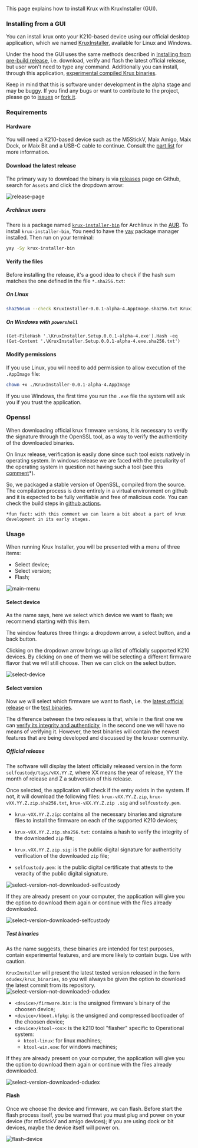 This page explains how to install Krux with KruxInstaller (GUI).

### Installing from a GUI

You can install krux onto your K210-based device using our official desktop application, which we named [KruxInstaller](https://github.com/selfcustody/krux-installer), available for Linux and Windows.

Under the hood the GUI uses the same methods described in [Installing from pre-build release](../installing/index.en.md), i.e. download, verify and flash the latest official release, but user won't need to type any command. Additionally you can install, through this application, [experimental compiled Krux binaries](https://github.com/odudex/krux_binaries).

Keep in mind that this is software under development in the alpha stage and may be buggy. If you find any bugs or want to contribute to the project, please go to [issues](https://github.com/selfcustody/krux-installer/issues) or [fork it](https://github.com/selfcustody/krux-installer/fork).

### Requirements
#### Hardware
You will need a K210-based device such as the M5StickV, Maix Amigo, Maix Dock, or Maix Bit and a USB-C cable to continue. Consult the [part list](../../parts) for more information.

#### Download the latest release

The primary way to download the binary is via [releases](https://github.com/selfcustody/krux-installer/releases) page on Github, search for `Assets` and click the dropdown arrow:

![release-page](../../img/krux-installer/download_release.gif "KruxInstaller download release page")

##### Archlinux users

There is a package named [`krux-installer-bin`](https://aur.archlinux.org/packages/krux-installer-bin) for Archlinux in the [AUR](https://aur.archlinux.org/). To install `krux-installer-bin`, You need to have the [yay](https://github.com/Jguer/yay) package manager installed. Then run on your terminal:

```bash
yay -Sy krux-installer-bin
```

#### Verify the files
Before installing the release, it's a good idea to check if the hash sum matches the one defined in the file `*.sha256.txt`:

##### On Linux

```bash
sha256sum --check KruxInstaller-0.0.1-alpha-4.AppImage.sha256.txt KruxInstaller-0.0.1-alpha-4.AppImage
```

##### On Windows with `powershell`

```pwsh
(Get-FileHash '.\KruxInstaller.Setup.0.0.1-alpha-4.exe').Hash -eq (Get-Content '.\KruxInstaller.Setup.0.0.1-alpha-4.exe.sha256.txt')
```

#### Modify permissions

If you use Linux, you will need to add permission to allow execution of the `.AppImage` file:

```bash
chown +x ./KruxInstaller-0.0.1-alpha-4.AppImage
```

If you use Windows, the first time you run the `.exe` file the system will ask you if you trust the application.

### Openssl

When downloading official krux firmware versions, it is necessary to verify the signature through the OpenSSL tool, as a way to verify the authenticity of the downloaded binaries.

On linux release, verification is easily done since such tool exists natively in operating system. In windows release we are faced with the peculiarity of the operating system in question not having such a tool (see this [comment](https://github.com/selfcustody/krux-installer/issues/2#issuecomment-1361172849)*).

So, we packaged a stable version of OpenSSL, compiled from the source. The compilation process is done entirely in a virtual environment on github and it is expected to be fully verifiable and free of malicious code. You can check the build steps in [github actions](https://github.com/selfcustody/krux-installer/actions).

`*fun fact: with this comment we can learn a bit about a part of krux development in its early stages.`


### Usage

When running Krux Installer, you will be presented with a menu of three items:

- Select device;
- Select version;
- Flash;

![main-menu](../../img/krux-installer/main.png "KruxInstaller Main Menu")

#### Select device

As the name says, here we select which device we want to flash; we recommend starting with this item.

The window features three things: a dropdown arrow, a select button, and a back button.

Clicking on the dropdown arrow brings up a list of officially supported K210 devices. By clicking on one of them we will be selecting a different firmware flavor that we will still choose. Then we can click on the select button.

![select-device](../../img/krux-installer/select_device.gif "KruxInstaller Select Device Menu with choosen device")

#### Select version

Now we will select which firmware we want to flash, i.e. the [latest official release](https://github.com/selfcustody/krux/releases) or the [test binaries](https://github.com/odudex/krux_binaries). 

The difference between the two releases is that, while in the first one we can [verify its integrity and authenticity](/krux/getting-started/installing/#verify-the-files), in the second one we will have no means of verifying it. However, the test binaries will contain the newest features that are being developed and discussed by the kruxer community.


##### Official release

The software will display the latest officially released version in the form `selfcustody/tags/vXX.YY.Z`, where XX means the year of release, YY the month of release and Z a subversion of this release.

Once selected, the application will check if the entry exists in the system. If not, it will download the following files: `krux-vXX.YY.Z.zip`, `krux-vXX.YY.Z.zip.sha256.txt`, `krux-vXX.YY.Z.zip .sig` and `selfcustody.pem`.

- `krux-vXX.YY.Z.zip`: contains all the necessary binaries and signature files to install the firmware on each of the supported K210 devices;

- `krux-vXX.YY.Z.zip.sha256.txt`: contains a hash to verify the integrity of the downloaded `zip` file;

- `krux.vXX.YY.Z.zip.sig`: is the public digital signature for authenticity verification of the downloaded `zip` file;

- `selfcustody.pem`: is the public digital certificate that attests to the veracity of the public digital signature.

![select-version-not-downloaded-selfcustody](../../img/krux-installer/select_version_not_downloaded_selfcustody.gif "KruxInstaller Select Selfcustody Version not downloaded Menu")

If they are already present on your computer, the application will give you the option to download them again or continue with the files already downloaded.

![select-version-downloaded-selfcustody](../../img/krux-installer/select_version_downloaded_selfcustody.gif "KruxInstaller Select Selfcustody version downloaded Menu")

##### Test binaries

As the name suggests, these binaries are intended for test purposes, contain experimental features, and are more likely to contain bugs. Use with caution.

`KruxInstaller` will present the latest tested version released in the form `odudex/krux_binaries`, so you will always be given the option to download the latest commit from its repository.
![select-version-not-downloaded-odudex](../../img/krux-installer/select_version_not_downloaded_odudex.gif "KruxInstaller Select Odudex version Menu")

- `<device>/firmware.bin`: is the unsigned firmware's binary of the choosen device;
- `<device>/kboot.kfpkg`: is the unsigned and compressed bootloader of the choosen device;
- `<device>/ktool-<os>`: is the k210 tool "flasher" specific to Operational system:
    - `ktool-linux`: for linux machines;
    - `ktool-win.exe`: for windows machines;

If they are already present on your computer, the application will give you the option to download them again or continue with the files already downloaded.

![select-version-downloaded-odudex](../../img/krux-installer/select_version_downloaded_odudex.gif "KruxInstaller Select Odudex version downloaded Menu")

#### Flash

Once we choose the device and firmware, we can flash. Before start the flash process itself, you be warned that you must plug and power on your device (for m5stickV and amigo devices); if you are using dock or bit devices, maybe the device itself will power on.

![flash-device](../../img/krux-installer/flash-device.gif "KruxInstaller Flash to device")
